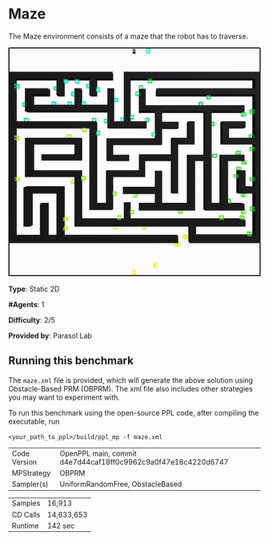 # Maze
The Maze environment consists of a maze that the robot has to traverse.
<!-- The robot is a stick which is considered a rigid body with 6 degrees of freedom. -->

![Alt Text](media/maze.gif)

__Type__: Static 2D

__#Agents__: 1

__Difficulty__: 2/5

__Provided by__: Parasol Lab

## Running this benchmark
The ```maze.xml``` file is provided, which will generate the above solution using Obstacle-Based PRM (OBPRM). The xml file also includes other strategies you may want to experiment with.

To run this benchmark using the open-source PPL code, after compiling the executable, run 

```
<your_path_to_ppl>/build/ppl_mp -f maze.xml
```

|  |  |
| ------ | ------ |
| Code Version       |  OpenPPL main, commit d4e7d44caf18ff0c9962c9a0f47e18c4220d6747 |
| MPStrategy       |   OBPRM     |
| Sampler(s)       |   UniformRandomFree, ObstacleBased     |

|  |  |
| ------ | ------ |
| Samples       |    16,913   |
| CD Calls       |   14,633,653    |
| Runtime       |    142 sec    |
